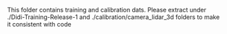 This folder contains training and calibration dats. Please extract under ./Didi-Training-Release-1 and ./calibration/camera_lidar_3d folders to make it consistent with code

